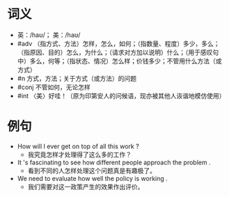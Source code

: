 # 词义
- 英：/haʊ/； 美：/haʊ/
- #adv （指方式、方法）怎样，怎么，如何；（指数量、程度）多少，多么；（指原因、目的）怎么，为什么；（请求对方加以说明）什么；（用于感叹句中）多么，何等；（指状态、情况）怎么样；价钱多少；不管用什么方法（或方式）
- #n 方式，方法；关于方式（或方法）的问题
- #conj 不管如何，无论怎样
- #int 〈美〉好哇！（原为印第安人的问候语，现亦被其他人诙谐地模仿使用）
# 例句
- How will I ever get on top of all this work ?
	- 我究竟怎样才处理得了这么多的工作？
- It 's fascinating to see how different people approach the problem .
	- 看到不同的人怎样处理这个问题真是有趣极了。
- We need to evaluate how well the policy is working .
	- 我们需要对这一政策产生的效果作出评价。
